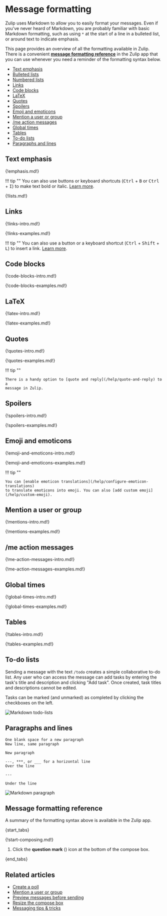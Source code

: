 # Message formatting

[//]: # (All screenshots here require line-height: 22px and font-size: 16px in .message-content.)
[//]: # (Requires some additional fiddling for the LaTeX picture, inline code span, and maybe a few others.)

Zulip uses Markdown to allow you to easily format your messages. Even if you've
never heard of Markdown, you are probably familiar with basic Markdown
formatting, such as using `*` at the start of a line in a bulleted list, or
around text to indicate emphasis.

This page provides an overview of all the formatting available in Zulip. There
is a convenient [**message formatting
reference**](#message-formatting-reference) in the Zulip app that you can use
whenever you need a reminder of the formatting syntax below.

* [Text emphasis](#text-emphasis)
* [Bulleted lists](#bulleted-lists)
* [Numbered lists](#numbered-lists)
* [Links](#links)
* [Code blocks](#code-blocks)
* [LaTeX](#latex)
* [Quotes](#quotes)
* [Spoilers](#spoilers)
* [Emoji and emoticons](#emoji-and-emoticons)
* [Mention a user or group](#mention-a-user-or-group)
* [/me action messages](#me-action-messages)
* [Global times](#global-times)
* [Tables](#tables)
* [To-do lists](#to-do-lists)
* [Paragraphs and lines](#paragraphs-and-lines)

## Text emphasis

{!emphasis.md!}

!!! tip ""
    You can also use buttons or keyboard shortcuts (<kbd>Ctrl</kbd> +
    <kbd>B</kbd> or <kbd>Ctrl</kbd> + <kbd>I</kbd>) to make text bold or italic.
    [Learn more](/help/text-emphasis).

{!lists.md!}

## Links

{!links-intro.md!}

{!links-examples.md!}

!!! tip ""
    You can also use a button or a keyboard shortcut (<kbd>Ctrl</kbd> +
    <kbd>Shift</kbd> + <kbd>L</kbd>) to insert a link.
    [Learn more](/help/insert-a-link).

## Code blocks

{!code-blocks-intro.md!}

{!code-blocks-examples.md!}

## LaTeX

{!latex-intro.md!}

{!latex-examples.md!}

## Quotes

{!quotes-intro.md!}

{!quotes-examples.md!}

!!! tip ""

    There is a handy option to [quote and reply](/help/quote-and-reply) to a
    message in Zulip.

## Spoilers

{!spoilers-intro.md!}

{!spoilers-examples.md!}

## Emoji and emoticons

{!emoji-and-emoticons-intro.md!}

{!emoji-and-emoticons-examples.md!}

!!! tip ""

    You can [enable emoticon translations](/help/configure-emoticon-translations)
    to translate emoticons into emoji. You can also [add custom emoji](/help/custom-emoji).

## Mention a user or group

{!mentions-intro.md!}

{!mentions-examples.md!}

## /me action messages

{!me-action-messages-intro.md!}

{!me-action-messages-examples.md!}

## Global times

{!global-times-intro.md!}

{!global-times-examples.md!}

## Tables

{!tables-intro.md!}

{!tables-examples.md!}

## To-do lists

Sending a message with the text `/todo` creates a simple collaborative
to-do list. Any user who can access the message can add tasks by
entering the task's title and description and clicking "Add task". Once
created, task titles and descriptions cannot be edited.

Tasks can be marked (and unmarked) as completed by clicking the
checkboxes on the left.

![Markdown todo-lists](/static/images/help/markdown-todo.png)


## Paragraphs and lines

```
One blank space for a new paragraph
New line, same paragraph

New paragraph

---, ***, or ___ for a horizontal line
Over the line

---

Under the line
```

![Markdown paragraph](/static/images/help/markdown-paragraph.png)

## Message formatting reference

A summary of the formatting syntax above is available in the Zulip app.

{start_tabs}

{!start-composing.md!}

1. Click the **question mark** (<i class="fa fa-question"></i>) icon at the
   bottom of the compose box.

{end_tabs}

## Related articles

* [Create a poll](/help/create-a-poll)
* [Mention a user or group](/help/mention-a-user-or-group)
* [Preview messages before sending](/help/preview-your-message-before-sending)
* [Resize the compose box](/help/resize-the-compose-box)
* [Messaging tips & tricks](/help/messaging-tips)
